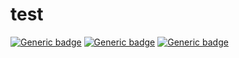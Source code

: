 # test
[![Generic badge](https://img.shields.io/badge/Tags-form-orange.svg)](https://ja.wordpress.org/plugins/search/form/)
[![Generic badge](https://img.shields.io/badge/Donate%20link-https%3A%2F%2Fmunyagu.com%2Fdonate%2F-orange.svg)](https://munyagu.com/donate/)
[![Generic badge](https://img.shields.io/badge/Requires%20at%20least-5.5-orange.svg)](https://ja.wordpress.org/download/)

